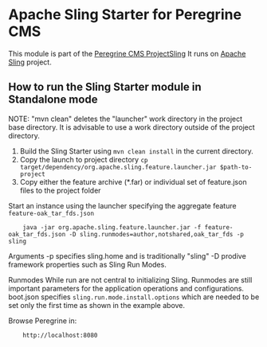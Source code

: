 # Apache Sling Starter for Peregrine CMS

This module is part of the [Peregrine CMS ProjectSling](https://www.peregrine-cms.com/)
It runs on [Apache Sling](https://sling.apache.org) project.


## How to run the Sling Starter module in Standalone mode

  NOTE: "mvn clean" deletes the "launcher" work directory in the project base
        directory. It is advisable to use a work directory outside of the
        project directory.

1) Build the Sling Starter using `mvn clean install` in the current directory.
2) Copy the launch to project directory `cp target/dependency/org.apache.sling.feature.launcher.jar $path-to-project`
3) Copy either the feature archive (*.far) or individual set of feature.json files to the project folder 

	 
Start an instance using the launcher specifying the aggregate feature `feature-oak_tar_fds.json` 

        java -jar org.apache.sling.feature.launcher.jar -f feature-oak_tar_fds.json -D sling.runmodes=author,notshared,oak_tar_fds -p sling

Arguments
        -p specifies sling.home and is traditionally "sling"
        -D prodive framework properties such as Sling Run Modes. 

Runmodes
While run are not central to initializing Sling. Runmodes are still important parameters for the application operations and configurations.
boot.json specifies `sling.run.mode.install.options` which are needed to be set only the first time as shown in the example above.

Browse Peregrine in:

        http://localhost:8080


